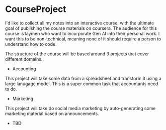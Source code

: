# CourseProject
I'd like to collect all my notes into an interactive course, with the ultimate goal of publishing the course materials on coursera. The audience for this course is laymen who want to incorporate Gen AI into their personal work. I want this to be non-technical, meaning none of it should require a person to understand how to code.

The structure of the course will be based around 3 projects that cover different domains.

- Accounting

This project will take some data from a spreadsheet and transform it using a large lanugage model. This is a super common task that accountants need to do.

- Marketing

This project will take do social media marketing by auto-generating some marketing material based on announcements.

- TBD

